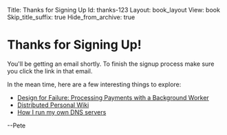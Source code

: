 Title: Thanks for Signing Up
Id: thanks-123
Layout: book_layout
View: book
Skip_title_suffix: true
Hide_from_archive: true

# Thanks for Signing Up!

You'll be getting an email shortly. To finish the signup process make sure you click the link in that email.

In the mean time, here are a few interesting things to explore:

* [Design for Failure: Processing Payments with a Background Worker](/design-for-failure-processing-payments-with-a-background-worker)
* [Distributed Personal Wiki](/git-backed-personal-markdown-wiki)
* [How I run my own DNS servers](/how-i-run-my-own-dns)

--Pete

